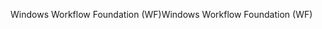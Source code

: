 <span data-ttu-id="e6aca-101">Windows Workflow Foundation (WF)</span><span class="sxs-lookup"><span data-stu-id="e6aca-101">Windows Workflow Foundation (WF)</span></span>